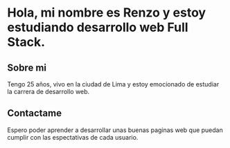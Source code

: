 # Hola, mi nombre es Renzo y estoy estudiando desarrollo web Full Stack.

## Sobre mi

Tengo 25 años, vivo en la ciudad de Lima y estoy emocionado de estudiar la carrera de desarrollo web.

## Contactame

Espero poder aprender a desarrollar unas buenas paginas web que puedan cumplir con las espectativas de cada usuario.


